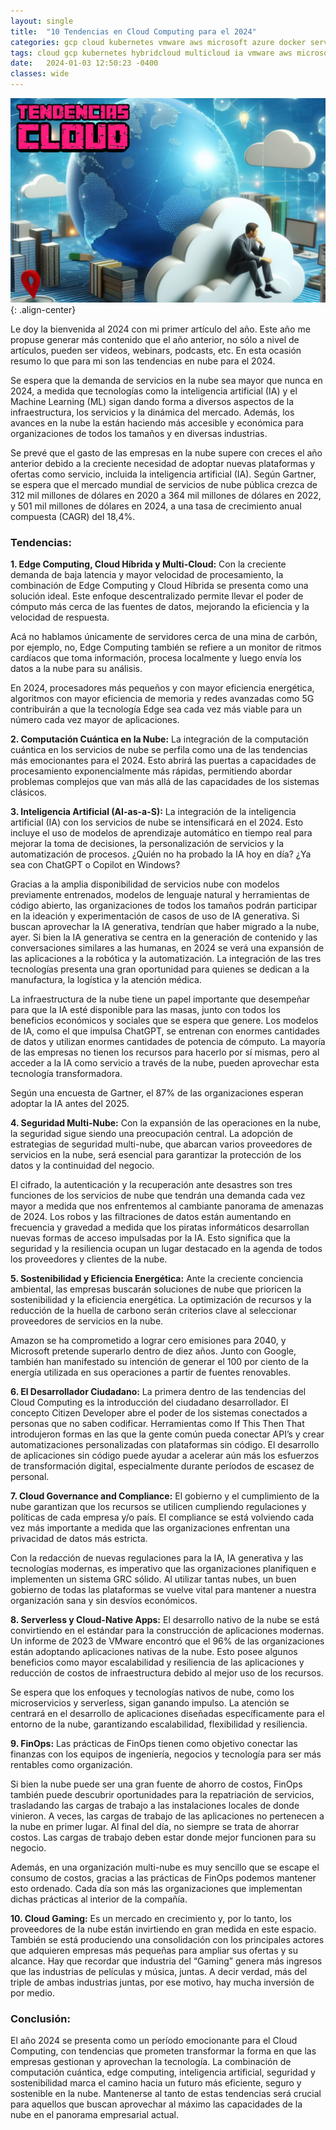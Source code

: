 ```yaml
---
layout: single
title:  "10 Tendencias en Cloud Computing para el 2024"
categories: gcp cloud kubernetes vmware aws microsoft azure docker serverless
tags: cloud gcp kubernetes hybridcloud multicloud ia vmware aws microsoft azure docker serverless devsecops devops 
date:   2024-01-03 12:50:23 -0400
classes: wide
---
```

![image-center](/assets/images/tendencias-cloud-2024/title-tend-cloud-2024.png){: .align-center}

Le doy la bienvenida al 2024 con mi primer artículo del año. Este año me propuse generar más contenido que el año anterior, no sólo a nivel de artículos, pueden ser videos, webinars, podcasts, etc. En esta ocasión resumo lo que para mi son las tendencias en nube para el 2024.

Se espera que la demanda de servicios en la nube sea mayor que nunca en 2024, a medida que tecnologías como la inteligencia artificial (IA) y el Machine Learning (ML) sigan dando forma a diversos aspectos de la infraestructura, los servicios y la dinámica del mercado. Además, los avances en la nube la están haciendo más accesible y económica para organizaciones de todos los tamaños y en diversas industrias.

Se prevé que el gasto de las empresas en la nube supere con creces el año anterior debido a la creciente necesidad de adoptar nuevas plataformas y ofertas como servicio, incluida la inteligencia artificial (IA). Según Gartner, se espera que el mercado mundial de servicios de nube pública crezca de 312 mil millones de dólares en 2020 a 364 mil millones de dólares en 2022, y 501 mil millones de dólares en 2024, a una tasa de crecimiento anual compuesta (CAGR) del 18,4%.

### Tendencias:

**1. Edge Computing, Cloud Híbrida y Multi-Cloud:** Con la creciente demanda de baja latencia y mayor velocidad de procesamiento, la combinación de Edge Computing y Cloud Híbrida se presenta como una solución ideal. Este enfoque descentralizado permite llevar el poder de cómputo más cerca de las fuentes de datos, mejorando la eficiencia y la velocidad de respuesta.

Acá no hablamos únicamente de servidores cerca de una mina de carbón, por ejemplo, no, Edge Computing también se refiere a un monitor de ritmos cardíacos que toma información, procesa localmente y luego envía los datos a la nube para su análisis.

En 2024, procesadores más pequeños y con mayor eficiencia energética, algoritmos con mayor eficiencia de memoria y redes avanzadas como 5G contribuirán a que la tecnología Edge sea cada vez más viable para un número cada vez mayor de aplicaciones.

**2. Computación Cuántica en la Nube:** La integración de la computación cuántica en los servicios de nube se perfila como una de las tendencias más emocionantes para el 2024. Esto abrirá las puertas a capacidades de procesamiento exponencialmente más rápidas, permitiendo abordar problemas complejos que van más allá de las capacidades de los sistemas clásicos.
   
**3. Inteligencia Artificial (AI-as-a-S):** La integración de la inteligencia artificial (IA) con los servicios de nube se intensificará en el 2024. Esto incluye el uso de modelos de aprendizaje automático en tiempo real para mejorar la toma de decisiones, la personalización de servicios y la automatización de procesos. ¿Quién no ha probado la IA hoy en día? ¿Ya sea con ChatGPT o Copilot en Windows?

Gracias a la amplia disponibilidad de servicios nube con modelos previamente entrenados, modelos de lenguaje natural y herramientas de código abierto, las organizaciones de todos los tamaños podrán participar en la ideación y experimentación de casos de uso de IA generativa. Si buscan aprovechar la IA generativa, tendrían que haber migrado a la nube, ayer. Si bien la IA generativa se centra en la generación de contenido y las conversaciones similares a las humanas, en 2024 se verá una expansión de las aplicaciones a la robótica y la automatización. La integración de las tres tecnologías presenta una gran oportunidad para quienes se dedican a la manufactura, la logística y la atención médica.

La infraestructura de la nube tiene un papel importante que desempeñar para que la IA esté disponible para las masas, junto con todos los beneficios económicos y sociales que se espera que genere. Los modelos de IA, como el que impulsa ChatGPT, se entrenan con enormes cantidades de datos y utilizan enormes cantidades de potencia de cómputo. La mayoría de las empresas no tienen los recursos para hacerlo por sí mismas, pero al acceder a la IA como servicio a través de la nube, pueden aprovechar esta tecnología transformadora.

Según una encuesta de Gartner, el 87% de las organizaciones esperan adoptar la IA antes del 2025.

**4. Seguridad Multi-Nube:** Con la expansión de las operaciones en la nube, la seguridad sigue siendo una preocupación central. La adopción de estrategias de seguridad multi-nube, que abarcan varios proveedores de servicios en la nube, será esencial para garantizar la protección de los datos y la continuidad del negocio.

El cifrado, la autenticación y la recuperación ante desastres son tres funciones de los servicios de nube que tendrán una demanda cada vez mayor a medida que nos enfrentemos al cambiante panorama de amenazas de 2024. Los robos y las filtraciones de datos están aumentando en frecuencia y gravedad a medida que los piratas informáticos desarrollan nuevas formas de acceso impulsadas por la IA. Esto significa que la seguridad y la resiliencia ocupan un lugar destacado en la agenda de todos los proveedores y clientes de la nube.

**5. Sostenibilidad y Eficiencia Energética:** Ante la creciente conciencia ambiental, las empresas buscarán soluciones de nube que prioricen la sostenibilidad y la eficiencia energética. La optimización de recursos y la reducción de la huella de carbono serán criterios clave al seleccionar proveedores de servicios en la nube.

Amazon se ha comprometido a lograr cero emisiones para 2040, y Microsoft pretende superarlo dentro de diez años. Junto con Google, también han manifestado su intención de generar el 100 por ciento de la energía utilizada en sus operaciones a partir de fuentes renovables.

**6. El Desarrollador Ciudadano:** La primera dentro de las tendencias del Cloud Computing es la introducción del ciudadano desarrollador. El concepto Citizen Developer abre el poder de los sistemas conectados a personas que no saben codificar. Herramientas como If This Then That introdujeron formas en las que la gente común pueda conectar API’s y crear automatizaciones personalizadas con plataformas sin código. El desarrollo de aplicaciones sin código puede ayudar a acelerar aún más los esfuerzos de transformación digital, especialmente durante períodos de escasez de personal.

**7. Cloud Governance and Compliance:** El gobierno y el cumplimiento de la nube garantizan que los recursos se utilicen cumpliendo regulaciones y políticas de cada empresa y/o país. El compliance se está volviendo cada vez más importante a medida que las organizaciones enfrentan una privacidad de datos más estricta.

Con la redacción de nuevas regulaciones para la IA, IA generativa y las tecnologías modernas, es imperativo que las organizaciones planifiquen e implementen un sistema GRC sólido. Al utilizar tantas nubes, un buen gobierno de todas las plataformas se vuelve vital para mantener a nuestra organización sana y sin desvíos económicos.

**8. Serverless y Cloud-Native Apps:** El desarrollo nativo de la nube se está convirtiendo en el estándar para la construcción de aplicaciones modernas. Un informe de 2023 de VMware encontró que el 96% de las organizaciones están adoptando aplicaciones nativas de la nube.
Esto posee algunos beneficios como mayor escalabilidad y resiliencia de las aplicaciones y reducción de costos de infraestructura debido al mejor uso de los recursos.

Se espera que los enfoques y tecnologías nativos de nube, como los microservicios y serverless, sigan ganando impulso. La atención se centrará en el desarrollo de aplicaciones diseñadas específicamente para el entorno de la nube, garantizando escalabilidad, flexibilidad y resiliencia.

**9. FinOps:** Las prácticas de FinOps tienen como objetivo conectar las finanzas con los equipos de ingeniería, negocios y tecnología para ser más rentables como organización.

Si bien la nube puede ser una gran fuente de ahorro de costos, FinOps también puede descubrir oportunidades para la repatriación de servicios, trasladando las cargas de trabajo a las instalaciones locales de donde vinieron. A veces, las cargas de trabajo de las aplicaciones no pertenecen a la nube en primer lugar. Al final del día, no siempre se trata de ahorrar costos. Las cargas de trabajo deben estar donde mejor funcionen para su negocio.

Además, en una organización multi-nube es muy sencillo que se escape el consumo de costos, gracias a las prácticas de FinOps podemos mantener esto ordenado. Cada día son más las organizaciones que implementan dichas prácticas al interior de la compañía.

**10.  Cloud Gaming:** Es un mercado en crecimiento y, por lo tanto, los proveedores de la nube están invirtiendo en gran medida en este espacio. También se está produciendo una consolidación con los principales actores que adquieren empresas más pequeñas para ampliar sus ofertas y su alcance.
Hay que recordar que industria del “Gaming” genera más ingresos que las industrias de películas y música, juntas. A decir verdad, más del triple de ambas industrias juntas, por ese motivo, hay mucha inversión de por medio.

### Conclusión: 
El año 2024 se presenta como un período emocionante para el Cloud Computing, con tendencias que prometen transformar la forma en que las empresas gestionan y aprovechan la tecnología. La combinación de computación cuántica, edge computing, inteligencia artificial, seguridad y sostenibilidad marca el camino hacia un futuro más eficiente, seguro y sostenible en la nube. Mantenerse al tanto de estas tendencias será crucial para aquellos que buscan aprovechar al máximo las capacidades de la nube en el panorama empresarial actual.